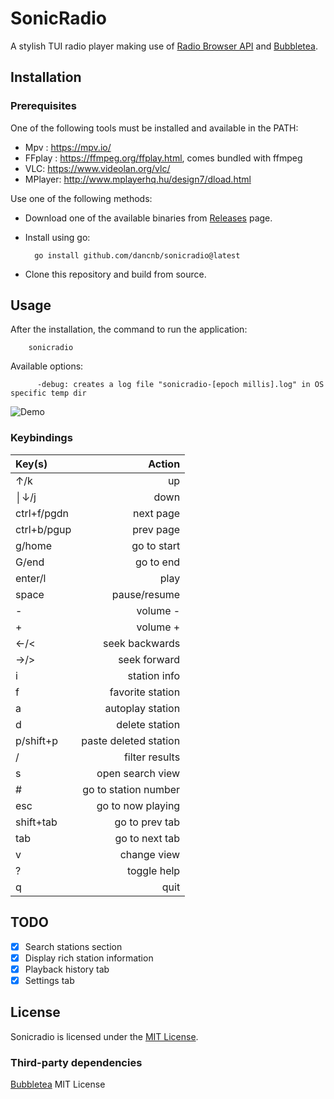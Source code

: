 # SonicRadio

A stylish TUI radio player making use of [Radio Browser API](https://www.radio-browser.info/) and [Bubbletea](https://github.com/charmbracelet/bubbletea).


## Installation


### Prerequisites

One of the following tools must be installed and available in the PATH:
- Mpv : <https://mpv.io/>
- FFplay : <https://ffmpeg.org/ffplay.html>, comes bundled with ffmpeg
- VLC: <https://www.videolan.org/vlc/>
- MPlayer: <http://www.mplayerhq.hu/design7/dload.html>

Use one of the following methods:
- Download one of the available binaries from [Releases](https://github.com/dancnb/sonicradio/releases) page.
- Install using go:

  ```
    go install github.com/dancnb/sonicradio@latest
  ```
- Clone this repository and build from source.

## Usage

After the installation, the command to run the application:

```
    sonicradio
```

Available options:

```
      -debug: creates a log file "sonicradio-[epoch millis].log" in OS specific temp dir
```

![ Demo](demo.gif)

### Keybindings

| Key(s)      |                Action |
| :---------- | --------------------: |
| ↑/k         |                    up |
| │↓/j        |                  down |
| ctrl+f/pgdn |             next page |
| ctrl+b/pgup |             prev page |
| g/home      |           go to start |
| G/end       |             go to end |
| enter/l     |                  play |
| space       |          pause/resume |
| -           |              volume - |
| +           |              volume + |
| ←/<         |        seek backwards |
| →/>         |          seek forward |
| i           |          station info |
| f           |      favorite station |
| a           |      autoplay station |
| d           |        delete station |
| p/shift+p   | paste deleted station |
| /           |        filter results |
| s           |      open search view |
| #           |  go to station number |
| esc         |     go to now playing |
| shift+tab   |        go to prev tab |
| tab         |        go to next tab |
| v           |           change view |
| ?           |           toggle help |
| q           |                  quit |

## TODO

- [x] Search stations section
- [x] Display rich station information
- [x] Playback history tab
- [x] Settings tab

## License

Sonicradio is licensed under the [MIT License](LICENSE).

### Third-party dependencies

[Bubbletea](https://github.com/charmbracelet/bubbletea/blob/master/LICENSE) MIT License

